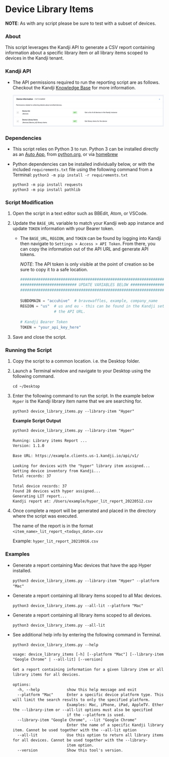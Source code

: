 # Device Library Items

**NOTE**: As with any script please be sure to test with a subset of devices.

### About

This script leverages the Kandji API to generate a CSV report containing information about a specific library item or all library items scoped to devices in the Kandji tenant.


### Kandji API

- The API permissions required to run the reporting script are as follows. Checkout the Kandji [Knowledge Base](https://support.kandji.io) for more information.

    <img src="images/api_permissions.png" alt="drawing" width="1024"/>

### Dependencies

- This script relies on Python 3 to run. Python 3 can be installed directly as an [Auto App](https://updates.kandji.io/auto-app-python-3-214020), from [python.org](https://www.python.org/downloads/), or via [homebrew](https://brew.sh)

- Python dependencies can be installed individually below, or with the included `requirements.txt` file using the following command from a Terminal: `python3 -m pip install -r requirements.txt`

    ```
    python3 -m pip install requests
    python3 -m pip install pathlib
    ```

### Script Modification

1. Open the script in a text editor such as BBEdit, Atom, or VSCode.
1. Update the `BASE_URL` variable to match your Kandji web app instance and update `TOKEN` information with your Bearer token.

    - The `BASE_URL`, `REGION`, and `TOKEN` can be found by logging into Kandji then navigate to `Settings > Access > API Token`. From there, you can copy the information out of the API URL and generate API tokens.

        *NOTE*: The API token is only visible at the point of creation so be sure to copy it to a safe location.

        ```python
        ##############################################################################################
        ######################### UPDATE VARIABLES BELOW #############################################
        ##############################################################################################

        SUBDOMAIN = "accuhive"  # bravewaffles, example, company_name
        REGION = "us"  # us and eu - this can be found in the Kandji settings on the Access tab within
                       # the API URL.

        # Kandji Bearer Token
        TOKEN = "your_api_key_here"
        ```

1. Save and close the script.

### Running the Script

1. Copy the script to a common location. i.e. the Desktop folder.
1. Launch a Terminal window and navigate to your Desktop using the following command.

    `cd ~/Desktop`

1. Enter the following command to run the script. In the example below `Hyper` is the Kandji library item name that we are searching for.

    `python3 device_library_items.py --library-item "Hyper"`

    **Example Script Output**

    ```
    python3 device_library_items.py --library-item "Hyper"

    Running: Library items Report ...
    Version: 1.1.0

    Base URL: https://example.clients.us-1.kandji.io/api/v1/

    Looking for devices with the "hyper" library item assigned...
    Getting device inventory from Kandji...
    Total records: 37

    Total device records: 37
    Found 28 devices with hyper assigned...
    Generating LIT report...
    Kandji report at: /Users/example/hyper_lit_report_20220512.csv
    ```

1. Once complete a report will be generated and placed in the directory where the script was executed.

    The name of the report is in the format `<item_name>_lit_report_<todays_date>.csv`

    Example: `hyper_lit_report_20210916.csv`


### Examples

- Generate a report containing Mac devices that have the app Hyper installed.

    `python3 device_library_items.py --library-item "Hyper" --platform "Mac"`

- Generate a report containing all library items scoped to all Mac devices.

    `python3 device_library_items.py --all-lit --platform "Mac"`

- Generate a report containing all library items scoped to all devices.

    `python3 device_library_items.py --all-lit`

- See additional help info by entering the following command in Terminal.

    `python3 device_library_items.py --help`

    ```
    usage: device_library_items [-h] [--platform "Mac"] [--library-item "Google Chrome" | --all-lit] [--version]

    Get a report containing information for a given library item or all library items for all devices.
    
    options:
      -h, --help            show this help message and exit
      --platform "Mac"      Enter a specific device platform type. This will limit the search results to only the specified platform. 
                            Examples: Mac, iPhone, iPad, AppleTV. Ether the --library-item or --all-lit options must also be specified 
                            if the --platform is used.
      --library-item "Google Chrome", --lit "Google Chrome"
                            Enter the name of a specific Kandji library item. Cannot be used together with the --all-lit option
      --all-lit             Use this option to return all library items for all devices. Cannot be used together with the --library-
                            item option.
      --version             Show this tool's version.
    ```

